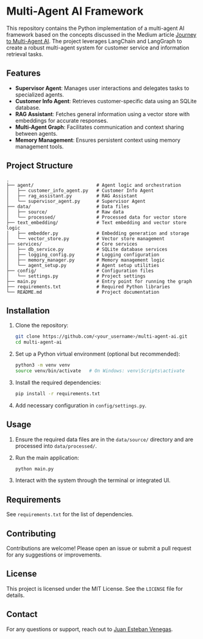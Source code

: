 # Multi-Agent AI Framework

This repository contains the Python implementation of a multi-agent AI framework based on the concepts discussed in the Medium article [Journey to Multi-Agent AI](https://medium.com/@juanestebanvenegas/journey-to-multi-agent-ai-949a05b61d39). The project leverages LangChain and LangGraph to create a robust multi-agent system for customer service and information retrieval tasks.

## Features

- **Supervisor Agent**: Manages user interactions and delegates tasks to specialized agents.
- **Customer Info Agent**: Retrieves customer-specific data using an SQLite database.
- **RAG Assistant**: Fetches general information using a vector store with embeddings for accurate responses.
- **Multi-Agent Graph**: Facilitates communication and context sharing between agents.
- **Memory Management**: Ensures persistent context using memory management tools.

## Project Structure

```
.
├── agent/                       # Agent logic and orchestration
│   ├── customer_info_agent.py   # Customer Info Agent
│   ├── rag_assistant.py         # RAG Assistant
│   └── supervisor_agent.py      # Supervisor Agent
├── data/                        # Data files
│   ├── source/                  # Raw data
│   └── processed/               # Processed data for vector store
├── text_embedding/              # Text embedding and vector store logic
│   ├── embedder.py              # Embedding generation and storage
│   └── vector_store.py          # Vector store management
├── services/                    # Core services
│   ├── db_service.py            # SQLite database services
│   ├── logging_config.py        # Logging configuration
│   ├── memory_manager.py        # Memory management logic
│   └── agent_setup.py           # Agent setup utilities
├── config/                      # Configuration files
│   └── settings.py              # Project settings
├── main.py                      # Entry point for running the graph
├── requirements.txt             # Required Python libraries
└── README.md                    # Project documentation
```

## Installation

1. Clone the repository:

   ```bash
   git clone https://github.com/<your_username>/multi-agent-ai.git
   cd multi-agent-ai
   ```

2. Set up a Python virtual environment (optional but recommended):

   ```bash
   python3 -m venv venv
   source venv/bin/activate   # On Windows: venv\Scripts\activate
   ```

3. Install the required dependencies:

   ```bash
   pip install -r requirements.txt
   ```

4. Add necessary configuration in `config/settings.py`.

## Usage

1. Ensure the required data files are in the `data/source/` directory and are processed into `data/processed/`.
2. Run the main application:

   ```bash
   python main.py
   ```

3. Interact with the system through the terminal or integrated UI.

## Requirements

See `requirements.txt` for the list of dependencies.

## Contributing

Contributions are welcome! Please open an issue or submit a pull request for any suggestions or improvements.

## License

This project is licensed under the MIT License. See the `LICENSE` file for details.

## Contact

For any questions or support, reach out to [Juan Esteban Venegas](https://medium.com/@juanestebanvenegas).
